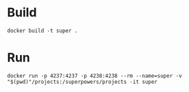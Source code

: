 # Build

```
docker build -t super .
```

# Run

```
docker run -p 4237:4237 -p 4238:4238 --rm --name=super -v "$(pwd)"/projects:/superpowers/projects -it super
```
